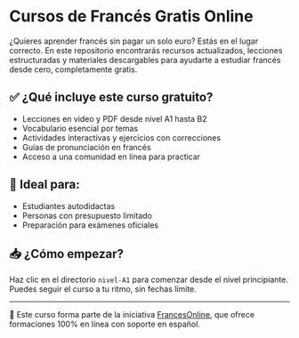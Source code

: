 # Cursos de Francés Gratis Online

¿Quieres aprender francés sin pagar un solo euro? Estás en el lugar correcto. En este repositorio encontrarás recursos actualizados, lecciones estructuradas y materiales descargables para ayudarte a estudiar francés desde cero, completamente gratis.

## ✅ ¿Qué incluye este curso gratuito?

- Lecciones en video y PDF desde nivel A1 hasta B2
- Vocabulario esencial por temas
- Actividades interactivas y ejercicios con correcciones
- Guías de pronunciación en francés
- Acceso a una comunidad en línea para practicar

## 📌 Ideal para:

- Estudiantes autodidactas
- Personas con presupuesto limitado
- Preparación para exámenes oficiales

## 📥 ¿Cómo empezar?

Haz clic en el directorio `nivel-A1` para comenzar desde el nivel principiante. Puedes seguir el curso a tu ritmo, sin fechas límite.

---

🎯 Este curso forma parte de la iniciativa [FrancesOnline](https://frances-online.es), que ofrece formaciones 100% en línea con soporte en español.
